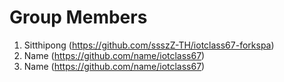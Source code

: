 # Group Members
1. Sitthipong (https://github.com/ssszZ-TH/iotclass67-forkspa)
1. Name (https://github.com/name/iotclass67)
1. Name (https://github.com/name/iotclass67)

